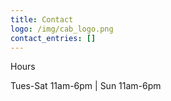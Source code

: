 ```yaml
---
title: Contact
logo: /img/cab_logo.png
contact_entries: []
---
```

Hours

Tues-Sat 11am-6pm | Sun 11am-6pm
